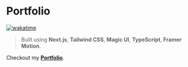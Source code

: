 # Portfolio

[![wakatime](https://wakatime.com/badge/user/e24e0c1b-52c3-4b01-856b-b45f4639b452/project/a4d13660-35de-41c9-a9d2-fab5548b825b.svg)](https://wakatime.com/badge/user/e24e0c1b-52c3-4b01-856b-b45f4639b452/project/a4d13660-35de-41c9-a9d2-fab5548b825b)

> Built using **Next.js**, **Tailwind CSS**, **Magic UI**, **TypeScript**, **Framer Motion**.

Checkout my **[Portfolio](https://sahilambre.com)**.
